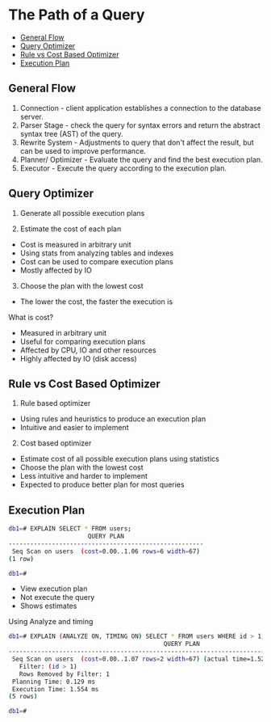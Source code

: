 # The Path of a Query

- [General Flow](#general-flow)
- [Query Optimizer](#query-optimizer)
- [Rule vs Cost Based Optimizer](#rule-vs-cost-based-optimizer)
- [Execution Plan](#execution-plan)

## General Flow

1. Connection - client application establishes a connection to the database server.
2. Parser Stage - check the query for syntax errors and return the abstract syntax tree (AST) of the query.
3. Rewrite System - Adjustments to query that don't affect the result, but can be used to improve performance.
4. Planner/ Optimizer - Evaluate the query and find the best execution plan.
5. Executor - Execute the query according to the execution plan.

## Query Optimizer

1. Generate all possible execution plans

2. Estimate the cost of each plan

- Cost is measured in arbitrary unit
- Using stats from analyzing tables and indexes
- Cost can be used to compare execution plans
- Mostly affected by IO

3. Choose the plan with the lowest cost

- The lower the cost, the faster the execution is

What is cost?

- Measured in arbitrary unit
- Useful for comparing execution plans
- Affected by CPU, IO and other resources
- Highly affected by IO (disk access)

## Rule vs Cost Based Optimizer

1. Rule based optimizer

- Using rules and heuristics to produce an execution plan
- Intuitive and easier to implement

2. Cost based optimizer

- Estimate cost of all possible execution plans using statistics
- Choose the plan with the lowest cost
- Less intuitive and harder to implement
- Expected to produce better plan for most queries

## Execution Plan

```bash
db1=# EXPLAIN SELECT * FROM users;
                      QUERY PLAN
------------------------------------------------------
 Seq Scan on users  (cost=0.00..1.06 rows=6 width=67)
(1 row)

db1=#
```

- View execution plan
- Not execute the query
- Shows estimates

Using Analyze and timing

```bash
db1=# EXPLAIN (ANALYZE ON, TIMING ON) SELECT * FROM users WHERE id > 1;
                                           QUERY PLAN
------------------------------------------------------------------------------------------------
 Seq Scan on users  (cost=0.00..1.07 rows=2 width=67) (actual time=1.522..1.527 rows=7 loops=1)
   Filter: (id > 1)
   Rows Removed by Filter: 1
 Planning Time: 0.129 ms
 Execution Time: 1.554 ms
(5 rows)

db1=#
```
